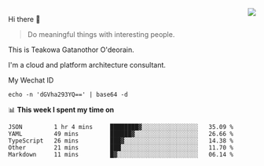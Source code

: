 <img align="right" src="https://github-readme-stats.vercel.app/api?username=Teakowa&show_icons=true&icon_color=2f80ed&text_color=718096&bg_color=ffffff&hide_title=true" />

Hi there 👋

> Do meaningful things with interesting people.

This is Teakowa Gatanothor O'deorain.

I'm a cloud and platform architecture consultant.

My Wechat ID

```
echo -n 'dGVha293YQ==' | base64 -d
```

📊 **This week I spent my time on**
<!--START_SECTION:waka-->
```text
JSON         1 hr 4 mins     ████████▓░░░░░░░░░░░░░░░░   35.09 % 
YAML         49 mins         ██████▓░░░░░░░░░░░░░░░░░░   26.66 % 
TypeScript   26 mins         ███▓░░░░░░░░░░░░░░░░░░░░░   14.38 % 
Other        21 mins         ███░░░░░░░░░░░░░░░░░░░░░░   11.70 % 
Markdown     11 mins         █▓░░░░░░░░░░░░░░░░░░░░░░░   06.14 % 
```
<!--END_SECTION:waka-->
